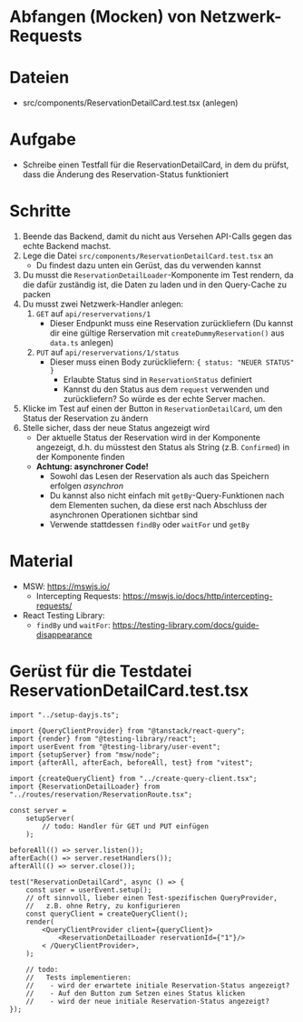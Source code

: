 # Abfangen (Mocken) von Netzwerk-Requests

# Dateien

- src/components/ReservationDetailCard.test.tsx (anlegen)

# Aufgabe

* Schreibe einen Testfall für die ReservationDetailCard, in dem du prüfst, dass die Änderung des Reservation-Status funktioniert

# Schritte

1. Beende das Backend, damit du nicht aus Versehen API-Calls gegen das echte Backend machst.
2. Lege die Datei `src/components/ReservationDetailCard.test.tsx` an
    - Du findest dazu unten ein Gerüst, das du verwenden kannst
3. Du musst die
   `ReservationDetailLoader`-Komponente im Test rendern, da die dafür zuständig ist, die Daten zu laden und in den Query-Cache zu packen
4. Du musst zwei Netzwerk-Handler anlegen:
    1. `GET` auf `api/reservervations/1`
        - Dieser Endpunkt muss eine Reservation zurückliefern (Du kannst dir eine gültige Rerservation mit
          `createDummyReservation()` aus `data.ts` anlegen)
    2. `PUT` auf `api/reservervations/1/status`
        - Dieser muss einen Body zurückliefern: `{ status: "NEUER STATUS" }`
            - Erlaubte Status sind in `ReservationStatus` definiert
            - Kannst du den Status aus dem `request` verwenden und zurückliefern? So würde es der echte Server machen.
5. Klicke im Test auf einen der Button in `ReservationDetailCard`, um den Status der Reservation zu ändern
6. Stelle sicher, dass der neue Status angezeigt wird
    - Der aktuelle Status der Reservation wird in der Komponente angezeigt, d.h. du müsstest den Status als String (z.B.
      `Confirmed`) in der Komponente finden
    - **Achtung:  asynchroner Code!**
        - Sowohl das Lesen der Reservation als auch das Speichern erfolgen _asynchron_
        - Du kannst also nicht einfach mit
          `getBy`-Query-Funktionen nach dem Elementen suchen, da diese erst nach Abschluss der asynchronen Operationen sichtbar sind
        - Verwende stattdessen `findBy` oder `waitFor` und `getBy`

# Material

- MSW: https://mswjs.io/
    - Intercepting Requests: https://mswjs.io/docs/http/intercepting-requests/
- React Testing Library:
    - `findBy` und `waitFor`: https://testing-library.com/docs/guide-disappearance

# Gerüst für die Testdatei ReservationDetailCard.test.tsx

```tsx
import "../setup-dayjs.ts";

import {QueryClientProvider} from "@tanstack/react-query";
import {render} from "@testing-library/react";
import userEvent from "@testing-library/user-event";
import {setupServer} from "msw/node";
import {afterAll, afterEach, beforeAll, test} from "vitest";

import {createQueryClient} from "../create-query-client.tsx";
import {ReservationDetailLoader} from "../routes/reservation/ReservationRoute.tsx";

const server =
	setupServer(
		// todo: Handler für GET und PUT einfügen
	);

beforeAll(() => server.listen());
afterEach(() => server.resetHandlers());
afterAll(() => server.close());

test("ReservationDetailCard", async () => {
	const user = userEvent.setup();
	// oft sinnvoll, lieber einen Test-spezifischen QueryProvider,
	//   z.B. ohne Retry, zu konfigurieren
	const queryClient = createQueryClient();
	render(
		<QueryClientProvider client={queryClient}>
			<ReservationDetailLoader reservationId={"1"}/>
		< /QueryClientProvider>,
	);

	// todo:
	//   Tests implementieren:
	//    - wird der erwartete initiale Reservation-Status angezeigt?
	//    - Auf den Button zum Setzen eines Status klicken
	//    - wird der neue initiale Reservation-Status angezeigt?
});

```

